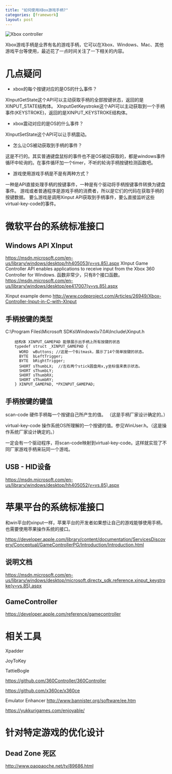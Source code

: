 ```yaml
---
title: "如何使用XBox游戏手柄?"
categories: [framework]
layout: post
---
```


![Xbox controller](http://compass.microsoft.com/assets/55/69/556932e3-5fb4-40e9-a868-450606fd1a8c.jpg?n=pop1.jpg)

Xbox游戏手柄是业界有名的游戏手柄，它可以在Xbox、Windows、Mac、其他游戏平台等使用，最近花了一点时间关注了一下相关的内容。

# 几点疑问

- xbox的每个按键对应的是OS的什么事件？

XInputGetState这个API可以主动获取手柄的全部按键状态，返回的是XINPUT_STATE结构体。
XInputGetKeystroke这个API可以主动获取到一个手柄事件(KEYSTROKE)，返回的是XINPUT_KEYSTROKE结构体。

- xbox震动对应的是OS的什么事件？

XInputSetState这个API可以让手柄震动。

- 怎么让OS被动获取到手柄的事件？

这是不行的。其实普通键盘鼠标的事件也不是OS被动获取的，都是windows事件循环中轮询的。在事件循环加一个timer，不听的轮询手柄按键检测函数吧。

- 游戏使用游戏手柄是不是有两种方式？

一种是API直接处理手柄的按键事件，一种是有个驱动将手柄按键事件转换为键盘事件。
游戏或者普通程序是游戏手柄的消费者，所以是它们的代码在获取手柄的按键数据。
要么游戏是调用Xinput API获取到手柄事件，要么直接监听这些virtual-key-code的事件。



# 微软平台的系统标准接口    

## Windows API XInput

https://msdn.microsoft.com/en-us/library/windows/desktop/hh405053(v=vs.85).aspx
XInput Game Controller API enables applications to receive input from the Xbox 360 Controller for Windows.
函数非常少，只有8个接口函数。
https://msdn.microsoft.com/en-us/library/windows/desktop/ee417007(v=vs.85).aspx

Xinput example demo
http://www.codeproject.com/Articles/26949/Xbox-Controller-Input-in-C-with-XInput

## 手柄按键的类型

C:\Program Files\Microsoft SDKs\Windows\v7.0A\Include\Xinput.h

```
    结构体 XINPUT_GAMEPAD 能够展示出手柄上所有按键的状态
    typedef struct _XINPUT_GAMEPAD {
      WORD  wButtons; //这是一个Bitmask，展示了14个简单按键的状态。
      BYTE  bLeftTrigger;
      BYTE  bRightTrigger;
      SHORT sThumbLX;  //左右两个stick圆盘用x,y坐标值来表示状态。
      SHORT sThumbLY;
      SHORT sThumbRX;
      SHORT sThumbRY;
    } XINPUT_GAMEPAD, *PXINPUT_GAMEPAD;
```

## 手柄按键的键值

scan-code  硬件手柄每一个按键自己所产生的值。 （这是手柄厂家设计确定的。）

virtual-key-code   操作系统OS所理解的一个按键的值。参见WinUser.h。（这是操作系统厂家设计确定的。）

一定会有一个驱动程序，将scan-code映射到virtual-key-code。这样就实现了不同厂家游戏手柄来玩同一个游戏。

## USB - HID设备

https://msdn.microsoft.com/en-us/library/windows/desktop/hh405052(v=vs.85).aspx




# 苹果平台的系统标准接口

和win平台的xinput一样，苹果平台的开发者如果想让自己的游戏能够使用手柄，也需要使用苹果操作系统的接口。

https://developer.apple.com/library/content/documentation/ServicesDiscovery/Conceptual/GameControllerPG/Introduction/Introduction.html


## 说明文档

https://msdn.microsoft.com/en-us/library/windows/desktop/microsoft.directx_sdk.reference.xinput_keystroke(v=vs.85).aspx

## GameController

https://developer.apple.com/reference/gamecontroller




# 相关工具

Xpadder

JoyToKey

TattieBogle

https://github.com/360Controller/360Controller

https://github.com/x360ce/x360ce

Emulator Enhancer http://www.bannister.org/software/ee.htm

https://yukkurigames.com/enjoyable/




# 针对特定游戏的优化设计

## Dead Zone 死区

http://www.paopaoche.net/tv/89686.html





